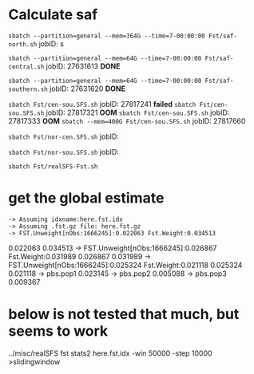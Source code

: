 
# Calculate saf

`sbatch --partition=general --mem=364G --time=7-00:00:00 Fst/saf-north.sh`	jobID: s

`sbatch --partition=general --mem=64G --time=7-00:00:00 Fst/saf-central.sh`	jobID: 27631613	**DONE**

`sbatch --partition=general --mem=64G --time=7-00:00:00 Fst/saf-southern.sh`	jobID: 27631620	**DONE**


`sbatch Fst/cen-sou.SFS.sh`	jobID: 27817241	**failed**
`sbatch Fst/cen-sou.SFS.sh`	jobID: 27817321	**OOM**
`sbatch Fst/cen-sou.SFS.sh`	jobID: 27817333	**OOM**
`sbatch --mem=400G Fst/cen-sou.SFS.sh`	jobID: 27817660

`sbatch Fst/nor-cen.SFS.sh`	jobID: 

`sbatch Fst/nor-sou.SFS.sh`	jobID: 



`sbatch Fst/realSFS-Fst.sh`

# get the global estimate
	-> Assuming idxname:here.fst.idx
	-> Assuming .fst.gz file: here.fst.gz
	-> FST.Unweight[nObs:1666245]:0.022063 Fst.Weight:0.034513
0.022063 0.034513
	-> FST.Unweight[nObs:1666245]:0.026867 Fst.Weight:0.031989
0.026867 0.031989
	-> FST.Unweight[nObs:1666245]:0.025324 Fst.Weight:0.021118
0.025324 0.021118
	-> pbs.pop1	0.023145
	-> pbs.pop2	0.005088
	-> pbs.pop3	0.009367
# below is not tested that much, but seems to work
../misc/realSFS fst stats2 here.fst.idx -win 50000 -step 10000 >slidingwindow
